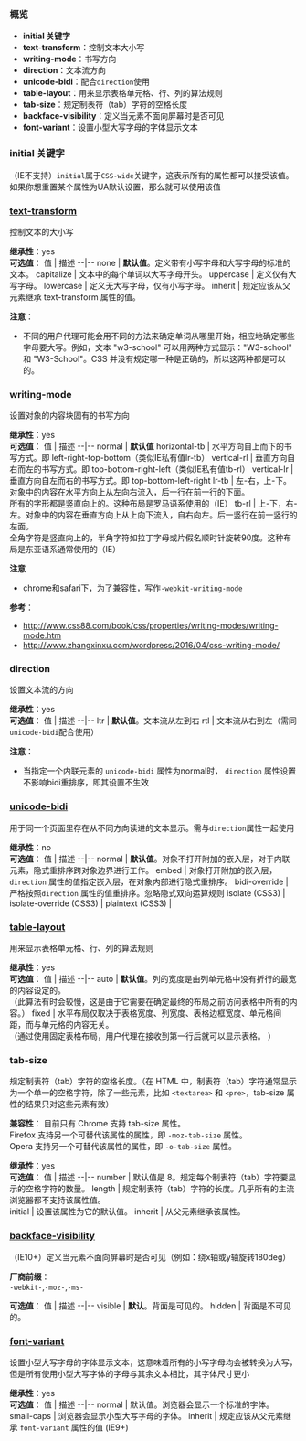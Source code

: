 ### 概览
- **initial 关键字**
- **text-transform**：控制文本大小写
- **writing-mode**：书写方向
- **direction**：文本流方向
- **unicode-bidi**：配合`direction`使用
- **table-layout**：用来显示表格单元格、行、列的算法规则
- **tab-size**：规定制表符（tab）字符的空格长度
- **backface-visibility**：定义当元素不面向屏幕时是否可见
- **font-variant**：设置小型大写字母的字体显示文本

### initial 关键字
（IE不支持）`initial`属于`CSS-wide`关键字，这表示所有的属性都可以接受该值。如果你想重置某个属性为UA默认设置，那么就可以使用该值

### [text-transform](http://www.w3school.com.cn/cssref/pr_text_text-transform.asp)
控制文本的大小写  

**继承性**：yes  
**可选值**：
值	| 描述
--|--
none  | 	**默认值**。定义带有小写字母和大写字母的标准的文本。
capitalize  |	文本中的每个单词以大写字母开头。
uppercase	|  定义仅有大写字母。
lowercase   |	定义无大写字母，仅有小写字母。
inherit	| 规定应该从父元素继承 text-transform 属性的值。

**注意**：
- 不同的用户代理可能会用不同的方法来确定单词从哪里开始，相应地确定哪些字母要大写。例如，文本 "w3-school" 可以用两种方式显示："W3-school" 和 "W3-School"。CSS 并没有规定哪一种是正确的，所以这两种都是可以的。


### writing-mode
设置对象的内容块固有的书写方向

**继承性**：yes  
**可选值**：
值 | 描述
--|--
normal | **默认值**
horizontal-tb | 水平方向自上而下的书写方式。即 left-right-top-bottom（类似IE私有值lr-tb）
vertical-rl | 垂直方向自右而左的书写方式。即 top-bottom-right-left（类似IE私有值tb-rl）
vertical-lr | 垂直方向自左而右的书写方式。即 top-bottom-left-right
lr-tb | 左-右，上-下。对象中的内容在水平方向上从左向右流入，后一行在前一行的下面。<br>所有的字形都是竖直向上的。这种布局是罗马语系使用的（IE）
tb-rl | 上-下，右-左。对象中的内容在垂直方向上从上向下流入，自右向左。后一竖行在前一竖行的左面。<br>全角字符是竖直向上的，半角字符如拉丁字母或片假名顺时针旋转90度。这种布局是东亚语系通常使用的（IE）

**注意**
- chrome和safari下，为了兼容性，写作`-webkit-writing-mode`

**参考**：
- http://www.css88.com/book/css/properties/writing-modes/writing-mode.htm
- http://www.zhangxinxu.com/wordpress/2016/04/css-writing-mode/

### direction
设置文本流的方向

**继承性**：yes  
**可选值**：
值 | 描述
--|--
ltr | **默认值**。文本流从左到右
rtl | 文本流从右到左（需同`unicode-bidi`配合使用）

**注意**：
- 当指定一个内联元素的 `unicode-bidi` 属性为normal时， `direction` 属性设置不影响bidi重排序，即其设置不生效

### [unicode-bidi](http://www.css88.com/book/css/properties/writing-modes/unicode-bidi.htm)
用于同一个页面里存在从不同方向读进的文本显示。需与`direction`属性一起使用

**继承性**：no  
**可选值**：
值 | 描述
--|--
normal | **默认值**。对象不打开附加的嵌入层，对于内联元素，隐式重排序跨对象边界进行工作。
embed | 对象打开附加的嵌入层，`direction` 属性的值指定嵌入层，在对象内部进行隐式重排序。
bidi-override | 严格按照`direction` 属性的值重排序。忽略隐式双向运算规则
isolate (CSS3) | 
isolate-override (CSS3)  | 
plaintext (CSS3) |


### [table-layout](http://www.w3school.com.cn/cssref/pr_tab_table-layout.asp)
用来显示表格单元格、行、列的算法规则

**继承性**：yes  
**可选值**：
值 | 描述
--|--
auto | **默认值**。列的宽度是由列单元格中没有折行的最宽的内容设定的。<br>（此算法有时会较慢，这是由于它需要在确定最终的布局之前访问表格中所有的内容。）
fixed | 水平布局仅取决于表格宽度、列宽度、表格边框宽度、单元格间距，而与单元格的内容无关。<br>（通过使用固定表格布局，用户代理在接收到第一行后就可以显示表格。
）


### tab-size
规定制表符（tab）字符的空格长度。（在 HTML 中，制表符（tab）字符通常显示为一个单一的空格字符，除了一些元素，比如 `<textarea>` 和 `<pre>`，tab-size 属性的结果只对这些元素有效）  

**兼容性**：
目前只有 Chrome 支持 tab-size 属性。  
Firefox 支持另一个可替代该属性的属性，即 `-moz-tab-size` 属性。  
Opera 支持另一个可替代该属性的属性，即 `-o-tab-size` 属性。

**继承性**：yes  
**可选值**：
值 | 描述
--|--
number	| 默认值是 8。规定每个制表符（tab）字符要显示的空格字符的数量。
length	| 规定制表符（tab）字符的长度。几乎所有的主流浏览器都不支持该属性值。	
initial	| 设置该属性为它的默认值。
inherit	| 从父元素继承该属性。

### [backface-visibility](http://www.w3school.com.cn/cssref/pr_backface-visibility.asp)
（IE10+）定义当元素不面向屏幕时是否可见（例如：绕x轴或y轴旋转180deg）  

**厂商前缀**：   
`-webkit-`,`-moz-`,`-ms-`

**可选值**：
值 | 描述
--|--
visible | **默认**。背面是可见的。
hidden | 背面是不可见的。

### [font-variant](http://www.w3school.com.cn/cssref/pr_font_font-variant.asp)
设置小型大写字母的字体显示文本，这意味着所有的小写字母均会被转换为大写，但是所有使用小型大写字体的字母与其余文本相比，其字体尺寸更小

**继承性**：yes  
**可选值**：
值 | 描述
--|--
normal | 默认值。浏览器会显示一个标准的字体。
small-caps | 浏览器会显示小型大写字母的字体。
inherit | 规定应该从父元素继承 `font-variant` 属性的值 (IE9+)
